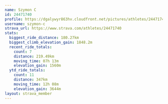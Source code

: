 ```yaml
---
name: Szymon C
id: 24471740
profile: https://dgalywyr863hv.cloudfront.net/pictures/athletes/24471740/7213253/3/large.jpg
username: szymon-c
strava_url: https://www.strava.com/athletes/24471740
stats:
  biggest_ride_distance: 180.27km
  biggest_climb_elevation_gain: 1848.2m
  recent_ride_totals:
    count: 7
    distance: 219.49km
    moving_time: 07h 13m
    elevation_gain: 1560m
  ytd_ride_totals:
    count: 11
    distance: 347km
    moving_time: 12h 08m
    elevation_gain: 3644m
layout: strava_member
--- 
```

